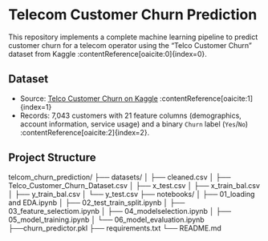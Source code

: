 # Telecom Customer Churn Prediction

This repository implements a complete machine learning pipeline to predict customer churn for a telecom operator using the “Telco Customer Churn” dataset from Kaggle :contentReference[oaicite:0]{index=0}.

## Dataset  
- Source: [Telco Customer Churn on Kaggle](https://www.kaggle.com/datasets/blastchar/telco-customer-churn) :contentReference[oaicite:1]{index=1}  
- Records: 7,043 customers with 21 feature columns (demographics, account information, service usage) and a binary `Churn` label (`Yes`/`No`) :contentReference[oaicite:2]{index=2}.  

## Project Structure  
telcom_churn_prediction/
├── datasets/
│ ├── cleaned.csv
│ ├── Telco_Customer_Churn_Dataset.csv
│ ├── x_test.csv
│ ├── x_train_bal.csv
│ ├── y_train_bal.csv 
│ └── y_test.csv
├── notebooks/
│ ├── 01_loading and EDA.ipynb
│ ├── 02_test_train_split.ipynb
│ ├── 03_feature_selectiom.ipynb
│ ├── 04_modelselection.ipynb
│ ├── 05_model_training.ipynb
│ └── 06_model_evaluation.ipynb
├──churn_predictor.pkl
├── requirements.txt
└── README.md
